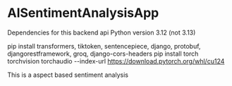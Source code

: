# AISentimentAnalysisApp

Dependencies for this backend api
Python version 3.12 (not 3.13)

pip install transformers, tiktoken, sentencepiece, django, protobuf, djangorestframework, groq, django-cors-headers
pip install torch torchvision torchaudio --index-url https://download.pytorch.org/whl/cu124

This is a aspect based sentiment analysis 